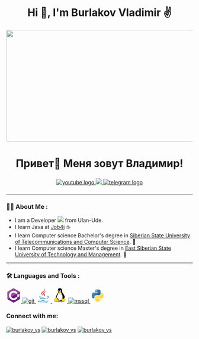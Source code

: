 <h1 align="center">Hi 👋, I'm Burlakov Vladimir ✌️</h1>

<div align="center">
  <img src="https://media.giphy.com/media/dWesBcTLavkZuG35MI/giphy.gif" width="600" height="300"/>
</div>

###

<h1 align="center">Привет👋 Меня зовут Владимир!</h1>

###

<div align="center">
  <a href="https://www.youtube.com/@tehno.maniak" target="_blank">
    <img src="https://img.shields.io/static/v1?message=Youtube&logo=youtube&label=&color=FF0000&logoColor=white&labelColor=&style=for-the-badge" height="25" alt="youtube logo"  />
  </a>

  <a href="https://t.me/burlakov_vs" target="_blank">
        <img src="https://img.shields.io/badge/burlakov_vs%20-%231DA1F2.svg?&style=for-the-badge&logo=Telegram&logoColor=white"/>
  </a>
  <a href="https://t.me/burlakov_vs" target="_blank">
    <img src="https://img.shields.io/static/v1?message=Telegram&logo=telegram&label=&color=2CA5E0&logoColor=white&labelColor=&style=for-the-badge" height="25" alt="telegram logo"  />
  </a>
</div>

###

---

### :woman_technologist: About Me :
* I am a Developer <img src="https://media.giphy.com/media/WUlplcMpOCEmTGBtBW/giphy.gif" width="30"> from Ulan-Ude.
* I learn Java at [Job4j](https://job4j.ru/) :coffee:
* I learn Computer science Bachelor's degree in [Siberian State University of Telecommunications and Computer Science](https://sibsutis.ru/). :office:
* I learn Computer science Master's degree in [East Siberian State University of Technology and Management](https://esstu.ru/indexEng.htm). :office:

---

### :hammer_and_wrench: Languages and Tools :

<p align="left"> <a href="https://www.w3schools.com/cs/" target="_blank" rel="noreferrer"> <img src="https://raw.githubusercontent.com/devicons/devicon/master/icons/csharp/csharp-original.svg" alt="csharp" width="40" height="40"/> </a> <a href="https://git-scm.com/" target="_blank" rel="noreferrer"> <img src="https://www.vectorlogo.zone/logos/git-scm/git-scm-icon.svg" alt="git" width="40" height="40"/> </a> <a href="https://www.java.com" target="_blank" rel="noreferrer"> <img src="https://raw.githubusercontent.com/devicons/devicon/master/icons/java/java-original.svg" alt="java" width="40" height="40"/> </a> <a href="https://www.linux.org/" target="_blank" rel="noreferrer"> <img src="https://raw.githubusercontent.com/devicons/devicon/master/icons/linux/linux-original.svg" alt="linux" width="40" height="40"/> </a> <a href="https://www.microsoft.com/en-us/sql-server" target="_blank" rel="noreferrer"> <img src="https://www.svgrepo.com/show/303229/microsoft-sql-server-logo.svg" alt="mssql" width="40" height="40"/> </a> <a href="https://www.python.org" target="_blank" rel="noreferrer"> <img src="https://raw.githubusercontent.com/devicons/devicon/master/icons/python/python-original.svg" alt="python" width="40" height="40"/> </a> </p>


<h3 align="left">Connect with me:</h3>
<p align="left">
<a href="https://vk.com/burlakov_vs" target="blank"><img align="center" src="https://icons8.ru/icon/13977/vk-com" alt="burlakov_vs" height="30" width="30" /></a>
<a href="https://discord.gg/burlakov_vs" target="blank"><img align="center" src="https://raw.githubusercontent.com/rahuldkjain/github-profile-readme-generator/master/src/images/icons/Social/discord.svg" alt="burlakov_vs" height="30" width="40" /></a>
<a href="https://t.me/burlakov_vs" target="blank"><img align="center" src="https://encrypted-tbn0.gstatic.com/images?q=tbn:ANd9GcRggHfyBVAMrN3y4kwxLg4vOfFTZTOopEQQRw&s" alt="burlakov_vs" height="30" width="30" /></a>

</p>
